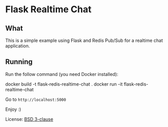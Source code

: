 # Flask Realtime Chat

## What
This is a simple example using Flask and Redis Pub/Sub for a realtime chat application.


## Running
Run the follow command (you need Docker installed):

docker build -t flask-redis-realtime-chat .
docker run -it flask-redis-realtime-chat

Go to `http://localhost:5000`



Enjoy :)



License: [BSD 3-clause](LICENSE)